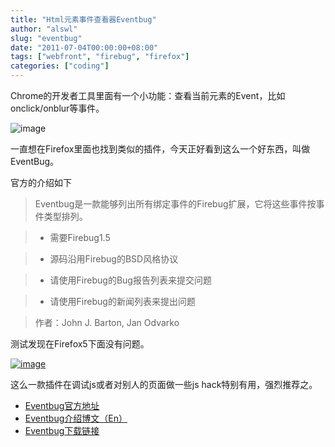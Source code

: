 ```yaml
---
title: "Html元素事件查看器Eventbug"
author: "alswl"
slug: "eventbug"
date: "2011-07-04T00:00:00+08:00"
tags: ["webfront", "firebug", "firefox"]
categories: ["coding"]
---
```


Chrome的开发者工具里面有一个小功能：查看当前元素的Event，比如onclick/onblur等事件。

![image](https://4ocf5n.dijingchao.com/upload_dropbox/201107/chrome_event.png)

一直想在Firefox里面也找到类似的插件，今天正好看到这么一个好东西，叫做EventBug。

官方的介绍如下

> Eventbug是一款能够列出所有绑定事件的Firebug扩展，它将这些事件按事件类型排列。

>

>   * 需要Firebug1.5

>   * 源码沿用Firebug的BSD风格协议

>   * 请使用Firebug的Bug报告列表来提交问题

>   * 请使用Firebug的新闻列表来提出问题

>

> 作者：John J. Barton, Jan Odvarko

测试发现在Firefox5下面没有问题。

[![image](https://4ocf5n.dijingchao.com/upload_dropbox/201107/eventbug.png)](https://4ocf5n.dijingchao.com/2011/07/eventbug.png)

这么一款插件在调试js或者对别人的页面做一些js hack特别有用，强烈推荐之。

  * [Eventbug官方地址](http://getfirebug.com/wiki/index.php/Firebug_Extensions#Eventbug)
  * [Eventbug介绍博文（En）](http://www.softwareishard.com/blog/firebug/eventbug-alpha-released/)
  * [Eventbug下载链接](http://getfirebug.com/releases/eventbug/)

